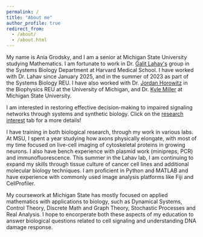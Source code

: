 ```yaml
---
permalink: /
title: "About me"
author_profile: true
redirect_from: 
  - /about/
  - /about.html
---
```

My name is Ania Grodsky, and I am a senior at Michigan State University studying Mathematics. I am fortunate to work in Dr. [Galit Lahav's](https://sysbio.med.harvard.edu/galit-lahav) group in the Systems Biology Department at Harvard Medical School. I have worked with Dr. Lahav since January 2025, and in the summer of 2023 as part of the Systems Biology REU. I have also worked with Dr. [Jordan Horowitz](https://sites.lsa.umich.edu/horowitz-lab/) in the Biophysics REU at the University of Michigan, and Dr. [Kyle Miller](https://www.kyle-miller.org/SATlab.html) at Michigan State University.

I am interested in restoring effective decision-making to impaired signaling networks through systems and synthetic biology. Click on the [research interest](http://ania1661.github.io) tab for a more details!

I have training in both biological research, through my work in various labs. At MSU, I spent a year studying how
axons physically elongate, with most of my time focused on live-cell imaging of cytoskeletal proteins in growing neurons. I also have bench experience with plasmid work (minipreps, PCR) and immunofluorescence. This summer in the Lahav lab, I am continuing to expand my skills through tissue culture of cancer cell lines and additional molecular biology techniques. I am proficient in Python and MATLAB and have experience with commonly used image analysis platforms like Fiji and CellProfiler.

My coursework at Michigan State has mostly focused on applied mathematics with applications to biology, such as Dynamical Systems, Control Theory, Discrete Math and Graph Theory, Stochastic Processes and Real Analysis. I hope to encorperate both these aspects of my education to answer biological questions related to cell signaling and understanding DNA damage response.

